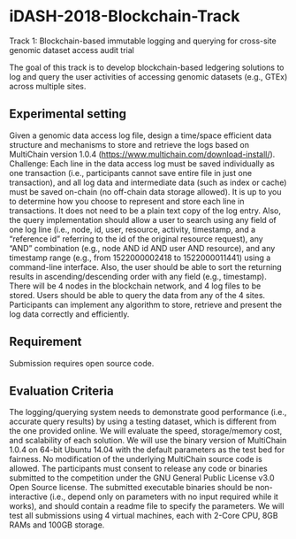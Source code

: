 # iDASH-2018-Blockchain-Track
Track 1: Blockchain-based immutable logging and querying for cross-site genomic dataset access audit trial

The goal of this track is to develop blockchain-based ledgering solutions to log and query the user activities of accessing genomic datasets (e.g., GTEx) across multiple sites.

## Experimental setting
Given a genomic data access log file, design a time/space efficient data structure and mechanisms to store and retrieve the logs based on MultiChain version 1.0.4 (https://www.multichain.com/download-install/).
Challenge: Each line in the data access log must be saved individually as one transaction (i.e., participants cannot save entire file in just one transaction), and all log data and intermediate data (such as index or cache) must be saved on-chain (no off-chain data storage allowed). It is up to you to determine how you choose to represent and store each line in transactions. It does not need to be a plain text copy of the log entry. Also, the query implementation should allow a user to search using any field of one log line (i.e., node, id, user, resource, activity, timestamp, and a “reference id” referring to the id of the original resource request), any “AND” combination (e.g., node AND id AND user AND resource), and any timestamp range (e.g., from 1522000002418 to 1522000011441) using a command-line interface. Also, the user should be able to sort the returning results in ascending/descending order with any field (e.g., timestamp). There will be 4 nodes in the blockchain network, and 4 log files to be stored. Users should be able to query the data from any of the 4 sites. Participants can implement any algorithm to store, retrieve and present the log data correctly and efficiently.

## Requirement
Submission requires open source code.

## Evaluation Criteria
The logging/querying system needs to demonstrate good performance (i.e., accurate query results) by using a testing dataset, which is different from the one provided online. We will evaluate the speed, storage/memory cost, and scalability of each solution. We will use the binary version of MultiChain 1.0.4 on 64-bit Ubuntu 14.04 with the default parameters as the test bed for fairness. No modification of the underlying MultiChain source code is allowed. The participants must consent to release any code or binaries submitted to the competition under the GNU General Public License v3.0 Open Source license. The submitted executable binaries should be non-interactive (i.e., depend only on parameters with no input required while it works), and should contain a readme file to specify the parameters. We will test all submissions using 4 virtual machines, each with 2-Core CPU, 8GB RAMs and 100GB storage.
